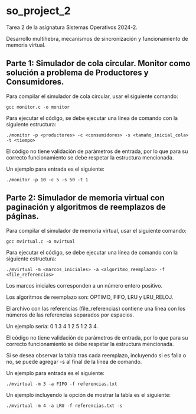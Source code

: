 # so_project_2

Tarea 2 de la asignatura Sistemas Operativos 2024-2.

Desarrollo multihebra, mecanismos de sincronización y funcionamiento de memoria virtual.

## Parte 1: Simulador de cola circular. Monitor como solución a problema de Productores y Consumidores.

Para compilar el simulador de cola circular, usar el siguiente comando:

```
gcc monitor.c -o monitor
```

Para ejecutar el código, se debe ejecutar una línea de comando con la siguiente estructura:

```
./monitor -p <productores> -c <consumidores> -s <tamaño_inicial_cola> -t <tiempo>
```

El código no tiene validación de parámetros de entrada, por lo que para su correcto funcionamiento se debe respetar la estructura mencionada.

Un ejemplo para entrada es el siguiente:

```
./monitor -p 10 -c 5 -s 50 -t 1
```

## Parte 2: Simulador de memoria virtual con paginación y algoritmos de reemplazos de páginas.

Para compilar el simulador de memoria virtual, usar el siguiente comando:

```
gcc mvirtual.c -o mvirtual
```

Para ejecutar el código, se debe ejecutar una línea de comando con la siguiente estructura:

```
./mvirtual -m <marcos_iniciales> -a <algoritmo_reemplazo> -f <file_referencias>
```

Los marcos iniciales corresponden a un número entero positivo.

Los algoritmos de reemplazo son: OPTIMO, FIFO, LRU y LRU_RELOJ.

El archivo con las referencias (file_referencias) contiene una línea con los números de las referencias separados por espacios. 

Un ejemplo sería: 0 1 3 4 1 2 5 1 2 3 4.

El código no tiene validación de parámetros de entrada, por lo que para su correcto funcionamiento se debe respetar la estructura mencionada.

Si se desea observar la tabla tras cada reemplazo, incluyendo si es falla o no, se puede agregar -s al final de la línea de comando.

Un ejemplo para entrada es el siguiente:

```
./mvirtual -m 3 -a FIFO -f referencias.txt
```

Un ejemplo incluyendo la opción de mostrar la tabla es el siguiente:

```
./mvirtual -m 4 -a LRU -f referencias.txt -s
```


